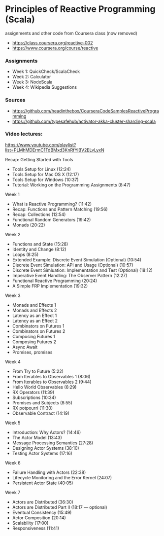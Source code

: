 # Principles of Reactive Programming (Scala)
assignments and other code from Coursera class (now removed)
* https://class.coursera.org/reactive-002
* https://www.coursera.org/course/reactive

### Assignments
 - Week 1: QuickCheck/ScalaCheck
 - Week 2: Calculator
 - Week 3: NodeScala
 - Week 4: Wikipedia Suggestions

### Sources
 - https://github.com/headinthebox/CourseraCodeSamplesReactiveProgramming
 - https://github.com/typesafehub/activator-akka-cluster-sharding-scala

### Video lectures:
https://www.youtube.com/playlist?list=PLMhMDErmC1TdBMxd3KnRfYiBV2ELvLyxN

Recap: Getting Started with Tools
* Tools Setup for Linux (12:24)
* Tools Setup for Mac OS X (12:17)
* Tools Setup for Windows (10:37)
* Tutorial: Working on the Programming Assignments (8:47)

Week 1
* What is Reactive Programming? (11:42)
* Recap: Functions and Pattern Matching (19:56)
* Recap: Collections (12:54)
* Functional Random Generators (19:42)
* Monads (20:22)

Week 2
* Functions and State (15:28)
* Identity and Change (8:12)
* Loops (8:25)
* Extended Example: Discrete Event Simulation (Optional) (10:54)
* Discrete Event Simulation: API and Usage (Optional) (10:57)
* Discrete Event Simluation: Implementation and Test (Optional) (18:12)
* Imperative Event Handling: The Observer Pattern (12:27)
* Functional Reactive Programming (20:24)
* A Simple FRP Implementation (19:32)

Week 3
* Monads and Effects 1
* Monads and Effects 2
* Latency as an Effect 1
* Latency as an Effect 2
* Combinators on Futures 1
* Combinators on Futures 2
* Composing Futures 1
* Composing Futures 2
* Async Await
* Promises, promises

Week 4
* From Try to Future (5:22)
* From Iterables to Observables 1 (8:06)
* From Iterables to Observables 2 (9:44)
* Hello World Observables (6:29)
* RX Operators (11:39)
* Subscriptions (10:34)
* Promises and Subjects (8:55)
* RX potpourri (11:30)
* Observable Contract (14:19)

Week 5
* Introduction: Why Actors? (14:46)
* The Actor Model (13:43)
* Message Processing Semantics (27:28)
* Designing Actor Systems (38:10)
* Testing Actor Systems (17:16)

Week 6
* Failure Handling with Actors (22:38)
* Lifecycle Monitoring and the Error Kernel (24:07)
* Persistent Actor State (40:05)

Week 7
* Actors are Distributed (36:30)
* Actors are Distributed Part II (18:17 — optional)
* Eventual Consistency (15:49)
* Actor Composition (20:14)
* Scalability (17:00)
* Responsiveness (11:41)

